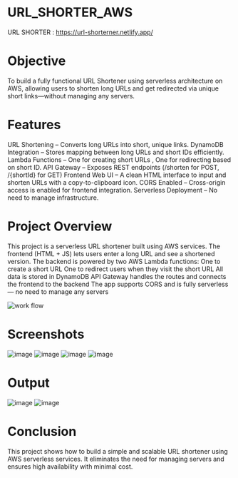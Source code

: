 # URL_SHORTER_AWS

URL SHORTER : https://url-shorterner.netlify.app/

# Objective

To build a fully functional URL Shortener using serverless architecture on AWS, allowing users to shorten long URLs and get redirected via unique short links—without managing any servers.

# Features
URL Shortening – Converts long URLs into short, unique links.
DynamoDB Integration – Stores mapping between long URLs and short IDs efficiently.
Lambda Functions – One for creating short URLs , One for redirecting based on short ID.
API Gateway – Exposes REST endpoints (/shorten for POST, /{shortId} for GET)
Frontend Web UI – A clean HTML interface to input and shorten URLs with a copy-to-clipboard icon.
CORS Enabled – Cross-origin access is enabled for frontend integration.
Serverless Deployment – No need to manage infrastructure.

# Project Overview 
This project is a serverless URL shortener built using AWS services.
The frontend (HTML + JS) lets users enter a long URL and see a shortened version.
The backend is powered by two AWS Lambda functions:
One to create a short URL
One to redirect users when they visit the short URL
All data is stored in DynamoDB
API Gateway handles the routes and connects the frontend to the backend
The app supports CORS and is fully serverless — no need to manage any servers

![work flow ](https://github.com/user-attachments/assets/f5458a14-9db5-4547-bc3b-36b9e3d6ad2f)

# Screenshots

![image](https://github.com/user-attachments/assets/5d6c6b49-6151-420c-82fd-f07bac8dbdd8) ![image](https://github.com/user-attachments/assets/d295e880-d9bb-48bd-b6f1-d87643458e18)
![image](https://github.com/user-attachments/assets/f381ac2d-a1e3-408a-8bf9-c826a00b5579) ![image](https://github.com/user-attachments/assets/24d5b376-a7c6-4ea2-9778-812a89976d71)

# Output
![image](https://github.com/user-attachments/assets/81b9271d-637f-41a9-9ce3-5e9d2b5911b9) ![image](https://github.com/user-attachments/assets/79f72fbb-aabf-4ab2-a78d-395235b0bdaf)

# Conclusion
This project shows how to build a simple and scalable URL shortener using AWS serverless services. It eliminates the need for managing servers and ensures high availability with minimal cost.



